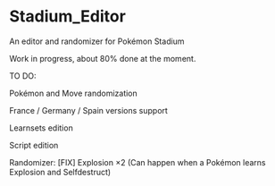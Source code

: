 # Stadium_Editor
An editor and randomizer for Pokémon Stadium

Work in progress, about 80% done at the moment.

TO DO:

Pokémon and Move randomization

France / Germany / Spain versions support

Learnsets edition

Script edition

Randomizer: [FIX] Explosion ×2 (Can happen when a Pokémon learns Explosion and Selfdestruct)
